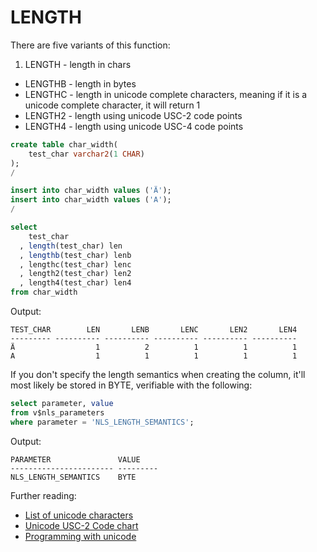 # LENGTH

There are five variants of this function:

1. LENGTH - length in chars
* LENGTHB - length in bytes
* LENGTHC - length in unicode complete characters, meaning if it is a unicode complete character, it will return 1
* LENGTH2 - length using unicode USC-2 code points
* LENGTH4 - length using unicode USC-4 code points

```sql
create table char_width(
    test_char varchar2(1 CHAR)
);
/

insert into char_width values ('Ä');
insert into char_width values ('A');
/

select
    test_char
  , length(test_char) len
  , lengthb(test_char) lenb
  , lengthc(test_char) lenc
  , length2(test_char) len2
  , length4(test_char) len4
from char_width
```
Output:
```
TEST_CHAR        LEN       LENB       LENC       LEN2       LEN4
--------- ---------- ---------- ---------- ---------- ----------
Ä                  1          2          1          1          1
A                  1          1          1          1          1
```
If you don't specify the length semantics when creating the column, it'll most likely be stored in BYTE, verifiable with the following:

```sql
select parameter, value
from v$nls_parameters
where parameter = 'NLS_LENGTH_SEMANTICS';
```
Output:
```
PARAMETER               VALUE
----------------------- ---------
NLS_LENGTH_SEMANTICS    BYTE

```

Further reading:

* [List of unicode characters](http://en.wikipedia.org/wiki/List_of_Unicode_characters)
* [Unicode USC-2 Code chart](http://www.columbia.edu/kermit/ucs2.html)
* [Programming with unicode](http://unicodebook.readthedocs.org/en/latest/unicode_encodings.html)
